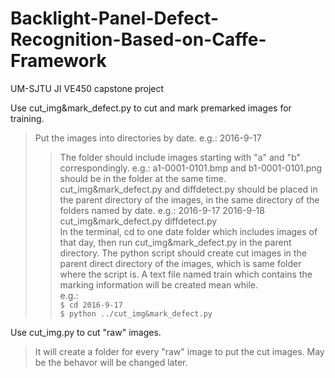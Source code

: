 # Backlight-Panel-Defect-Recognition-Based-on-Caffe-Framework
UM-SJTU JI VE450 capstone project

Use cut_img&mark_defect.py to cut and mark premarked images for training.  
>Put the images into directories by date. e.g.: 2016-9-17  
>>The folder should include images starting with "a" and "b" correspondingly. e.g.: a1-0001-0101.bmp and b1-0001-0101.png should be in the folder at the same time.  
>>cut_img&mark_defect.py and diffdetect.py should be placed in the parent directory of the images, in the same directory of the folders named by date. e.g.: 2016-9-17 2016-9-18 cut_img&mark_defect.py diffdetect.py  
>>In the terminal, cd to one date folder which includes images of that day, then run cut_img&mark_defect.py in the parent directory. The python script should create cut images in the parent direct directory of the images, which is same folder where the script is. A text file named train which contains the marking information will be created mean while.  
>>e.g.:  
>>`$ cd 2016-9-17`  
>>`$ python ../cut_img&mark_defect.py`  
   
   
Use cut_img.py to cut "raw" images.  
>It will create a folder for every "raw" image to put the cut images. May be the behavor will be changed later.  
